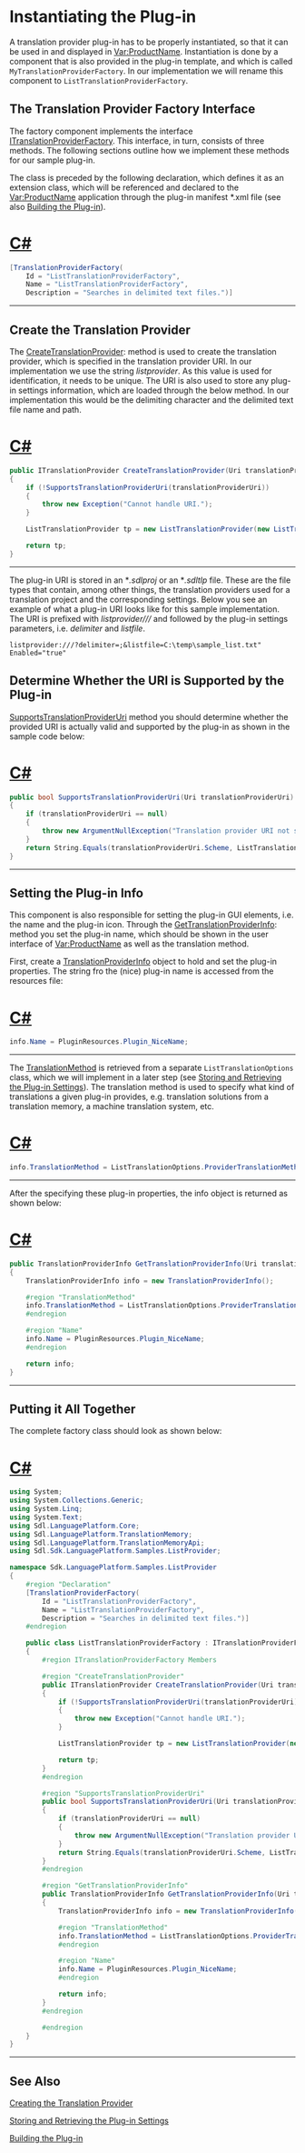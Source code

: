 Instantiating the Plug-in
====

A translation provider plug-in has to be properly instantiated, so that it can be used in and displayed in <Var:ProductName>. Instantiation is done by a component that is also provided in the plug-in template, and which is called `MyTranslationProviderFactory`. In our implementation we will rename this component to `ListTranslationProviderFactory`.

The Translation Provider Factory Interface
------
The factory component implements the interface [ITranslationProviderFactory](../../api/translationmemory/Sdl.LanguagePlatform.TranslationMemoryApi.ITranslationProviderFactory.yml). This interface, in turn, consists of three methods. The following sections outline how we implement these methods for our sample plug-in.

The class is preceded by the following declaration, which defines it as an extension class, which will be referenced and declared to the <Var:ProductName> application through the plug-in manifest *.xml file (see also [Building the Plug-in](building_the_plugin.md)).

# [C#](#tab/tabid-1)
```cs
[TranslationProviderFactory(
    Id = "ListTranslationProviderFactory",
    Name = "ListTranslationProviderFactory",
    Description = "Searches in delimited text files.")]
```
***

Create the Translation Provider
------
The [CreateTranslationProvider](../../api/translationmemory/Sdl.LanguagePlatform.TranslationMemoryApi.ITranslationProviderFactory.yml#Sdl_LanguagePlatform_TranslationMemoryApi_ITranslationProviderFactory_CreateTranslationProvider_System_Uri_System_String_Sdl_LanguagePlatform_TranslationMemoryApi_ITranslationProviderCredentialStore_): method is used to create the translation provider, which is specified in the translation provider URI. In our implementation we use the string *listprovider*. As this value is used for identification, it needs to be unique. The URI is also used to store any plug-in settings information, which are loaded through the below method. In our implementation this would be the delimiting character and the delimited text file name and path.

# [C#](#tab/tabid-2)
```cs
public ITranslationProvider CreateTranslationProvider(Uri translationProviderUri, string translationProviderState, ITranslationProviderCredentialStore credentialStore)
{
    if (!SupportsTranslationProviderUri(translationProviderUri))
    {
        throw new Exception("Cannot handle URI.");
    }

    ListTranslationProvider tp = new ListTranslationProvider(new ListTranslationOptions(translationProviderUri));

    return tp;
}
```
***

The plug-in URI is stored in an **.sdlproj* or an **.sdltlp* file. These are the file types that contain, among other things, the translation providers used for a translation project and the corresponding settings.
Below you see an example of what a plug-in URI looks like for this sample implementation. The URI is prefixed with *listprovider///* and followed by the plug-in settings parameters, i.e. *delimiter* and *listfile*.

```
listprovider:///?delimiter=;&listfile=C:\temp\sample_list.txt" Enabled="true"
```


Determine Whether the URI is Supported by the Plug-in
------
[SupportsTranslationProviderUri](../../api/translationmemory/Sdl.LanguagePlatform.TranslationMemoryApi.ITranslationProviderFactory.yml#Sdl_LanguagePlatform_TranslationMemoryApi_ITranslationProviderFactory_SupportsTranslationProviderUri_System_Uri_) method you should determine whether the provided URI is actually valid and supported by the plug-in as shown in the sample code below:
# [C#](#tab/tabid-4)
```cs
public bool SupportsTranslationProviderUri(Uri translationProviderUri)
{
    if (translationProviderUri == null)
    {
        throw new ArgumentNullException("Translation provider URI not supported.");
    }
    return String.Equals(translationProviderUri.Scheme, ListTranslationProvider.ListTranslationProviderScheme, StringComparison.OrdinalIgnoreCase);
}
```
***

Setting the Plug-in Info
-------

This component is also responsible for setting the plug-in GUI elements, i.e. the name and the plug-in icon. Through the [GetTranslationProviderInfo](../../api/translationmemory/Sdl.LanguagePlatform.TranslationMemoryApi.ITranslationProviderFactory.yml#Sdl_LanguagePlatform_TranslationMemoryApi_ITranslationProviderFactory_GetTranslationProviderInfo_System_Uri_System_String_): method you set the plug-in name, which should be shown in the user interface of <Var:ProductName> as well as the translation method.

First, create a [TranslationProviderInfo](../../api/translationmemory/Sdl.LanguagePlatform.TranslationMemoryApi.TranslationProviderInfo.yml) object to hold and set the plug-in properties. The string fro the (nice) plug-in name is accessed from the resources file:
# [C#](#tab/tabid-5)
```cs
info.Name = PluginResources.Plugin_NiceName;
```
***

The [TranslationMethod](../../api/translationmemory/Sdl.LanguagePlatform.TranslationMemoryApi.TranslationMethod.yml) is retrieved from a separate `ListTranslationOptions` class, which we will implement in a later step (see [Storing and Retrieving the Plug-in Settings](storing_and_retrieving_the_plugin_settings.md)). The translation method is used to specify what kind of translations a given plug-in provides, e.g. translation solutions from a translation memory, a machine translation system, etc.
# [C#](#tab/tabid-6)
```cs
info.TranslationMethod = ListTranslationOptions.ProviderTranslationMethod;
```
***

After the specifying these plug-in properties, the info object is returned as shown below:
# [C#](#tab/tabid-7)
```cs
public TranslationProviderInfo GetTranslationProviderInfo(Uri translationProviderUri, string translationProviderState)
{
    TranslationProviderInfo info = new TranslationProviderInfo();

    #region "TranslationMethod"
    info.TranslationMethod = ListTranslationOptions.ProviderTranslationMethod;
    #endregion

    #region "Name"
    info.Name = PluginResources.Plugin_NiceName;
    #endregion

    return info;
}
```
***

Putting it All Together
------
The complete factory class should look as shown below:
# [C#](#tab/tabid-8)
```cs
using System;
using System.Collections.Generic;
using System.Linq;
using System.Text;
using Sdl.LanguagePlatform.Core;
using Sdl.LanguagePlatform.TranslationMemory;
using Sdl.LanguagePlatform.TranslationMemoryApi;
using Sdl.Sdk.LanguagePlatform.Samples.ListProvider;

namespace Sdk.LanguagePlatform.Samples.ListProvider
{
    #region "Declaration"
    [TranslationProviderFactory(
        Id = "ListTranslationProviderFactory",
        Name = "ListTranslationProviderFactory",
        Description = "Searches in delimited text files.")]
    #endregion

    public class ListTranslationProviderFactory : ITranslationProviderFactory
    {
        #region ITranslationProviderFactory Members

        #region "CreateTranslationProvider"
        public ITranslationProvider CreateTranslationProvider(Uri translationProviderUri, string translationProviderState, ITranslationProviderCredentialStore credentialStore)
        {
            if (!SupportsTranslationProviderUri(translationProviderUri))
            {
                throw new Exception("Cannot handle URI.");
            }

            ListTranslationProvider tp = new ListTranslationProvider(new ListTranslationOptions(translationProviderUri));

            return tp;
        }
        #endregion

        #region "SupportsTranslationProviderUri"
        public bool SupportsTranslationProviderUri(Uri translationProviderUri)
        {
            if (translationProviderUri == null)
            {
                throw new ArgumentNullException("Translation provider URI not supported.");
            }
            return String.Equals(translationProviderUri.Scheme, ListTranslationProvider.ListTranslationProviderScheme, StringComparison.OrdinalIgnoreCase);
        }
        #endregion

        #region "GetTranslationProviderInfo"
        public TranslationProviderInfo GetTranslationProviderInfo(Uri translationProviderUri, string translationProviderState)
        {
            TranslationProviderInfo info = new TranslationProviderInfo();

            #region "TranslationMethod"
            info.TranslationMethod = ListTranslationOptions.ProviderTranslationMethod;
            #endregion

            #region "Name"
            info.Name = PluginResources.Plugin_NiceName;
            #endregion

            return info;
        }
        #endregion

        #endregion
    }
}
```
***

See Also
--------
[Creating the Translation Provider](creating_the_translation_provider.md)

[Storing and Retrieving the Plug-in Settings](storing_and_retrieving_the_plugin_settings.md)

[Building the Plug-in](building_the_plugin.md)